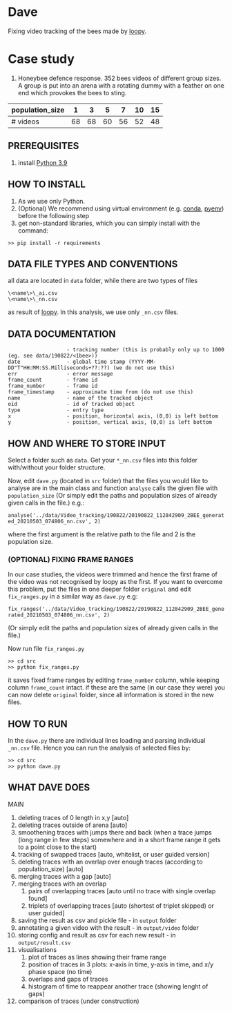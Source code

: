 # Dave
Fixing video tracking of the bees made by [loopy](http://loopbio.com/loopy/). 

# Case study
1. Honeybee defence response. 352 bees videos of different group sizes. A group is put into an arena with a rotating dummy with a feather on one end which provokes the bees to sting. 

| population_size   | 1  | 3  | 5  | 7  | 10 | 15 |
| ----------------- | ---|----|----|--- |----|----|
| # videos          | 68 | 68 | 60 | 56 | 52 | 48 |

## PREREQUISITES
1. install [Python 3.9](https://www.python.org/downloads/)

## HOW TO INSTALL
1. As we use only Python.  
2. (Optional) We recommend using virtual environment (e.g. [conda](https://docs.conda.io/en/latest/), [pyenv](https://github.com/pyenv/pyenv)) before the following step
3. get non-standard libraries, which you can simply install with the command:

`>> pip install -r requirements`


## DATA FILE TYPES AND CONVENTIONS
all data are located in `data` folder, while there are two types of files
```
\<name\>\_ai.csv
\<name\>\_nn.csv
```
as result of [loopy](http://loopbio.com/loopy/). In this analysis, we use only `_nn.csv` files.

## DATA DOCUMENTATION
```                  
                   - tracking number (this is probably only up to 1000 (eg. see data/190822/<1bee>))
date               - global time stamp (YYYY-MM-DD"T"HH:MM:SS.Milliseconds+??:??) (we do not use this)
err                - error message
frame_count        - frame id
frame_number       - frame id 
frame_timestamp    - approximate time from (do not use this)
name               - name of the tracked object
oid                - id of tracked object
type               - entry type
x                  - position, horizontal axis, (0,0) is left bottom
y                  - position, vertical axis, (0,0) is left bottom
```

## HOW AND WHERE TO STORE INPUT
Select a folder such as `data`. 
Get your `*_nn.csv` files into this folder with/without your folder structure. 

Now, edit `dave.py` (located in `src` folder) that the files you would like to analyse are in the main class and function `analyse` calls the given file with `population_size` (Or simply edit the paths and population sizes of already given calls in the file.) e.g.:

`analyse('../data/Video_tracking/190822/20190822_112842909_2BEE_generated_20210503_074806_nn.csv', 2)`

where the first argument is the relative path to the file and 2 is the population size.

### (OPTIONAL) FIXING FRAME RANGES
In our case studies, the videos were trimmed and hence the first frame of the video was not recognised by loopy as the first. 
If you want to overcome this problem, put the files in one deeper folder `original` and edit `fix_ranges.py` in a similar way as `dave.py` e.g:

`fix_ranges('../data/Video_tracking/190822/20190822_112842909_2BEE_generated_20210503_074806_nn.csv', 2)`

(Or simply edit the paths and population sizes of already given calls in the file.)

Now run file `fix_ranges.py`
```
>> cd src
>> python fix_ranges.py
```
it saves fixed frame ranges by editing `frame_number` column, while keeping column `frame_count` intact. 
if these are the same (in our case they were) you can now delete `original` folder, since all information is stored in the new files. 


## HOW TO RUN
In the `dave.py` there are individual lines loading and parsing individual `_nn.csv` file. Hence you can run the analysis of selected files by:

```
>> cd src
>> python dave.py
```
## WHAT DAVE DOES
MAIN
1. deleting traces of 0 length in x,y [auto]
2. deleting traces outside of arena [auto]
3. smoothening traces with jumps there and back (when a trace jumps (long range in few steps) somewhere and in a short frame range it gets to a point close to the start)
4. tracking of swapped traces [auto, whitelist, or user guided version]
5. deleting traces with an overlap over enough traces (according to population_size) [auto]
6. merging traces with a gap [auto]
7. merging traces with an overlap 
    1. pairs of overlapping traces [auto until no trace with single overlap found]
    2. triplets of overlapping traces [auto (shortest of triplet skipped) or user guided]
8. saving the result as csv and pickle file - in `output` folder
9. annotating a given video with the result - in `output/video` folder
10. storing config and result as csv for each new result - in `output/result.csv`
11. visualisations
    1. plot of traces as lines showing their frame range
    2. position of traces in 3 plots: x-axis in time, y-axis in time, and x/y phase space (no time)
    3. overlaps and gaps of traces
    4. histogram of time to reappear another trace (showing lenght of gaps)
9. comparison of traces (under construction)
